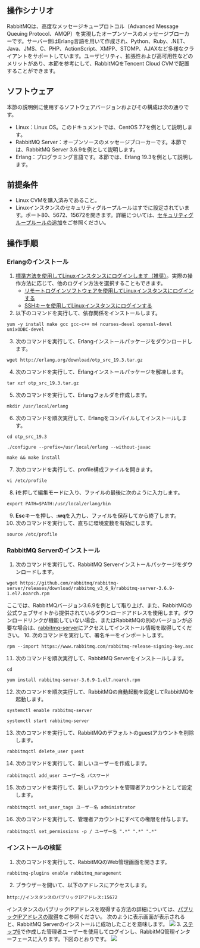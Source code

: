 ## 操作シナリオ
RabbitMQは、高度なメッセージキュープロトコル（Advanced Message Queuing Protocol、AMQP）を実現したオープンソースのメッセージブローカーです。サーバー側はErlang言語を用いて作成され、Python、Ruby、.NET、Java、JMS、C、PHP、ActionScript、XMPP、STOMP、AJAXなど多様なクライアントをサポートしています。ユーザビリティ、拡張性および高可用性などのメリットがあり、本節を参考にして、RabbitMQをTencent Cloud CVMで配置することができます。

## ソフトウェア
本節の説明例に使用するソフトウェアバージョンおよびその構成は次の通りです。
- Linux：Linux OS。このドキュメントでは、CentOS 7.7を例として説明します。
- RabbitMQ Server：オープンソースのメッセージブローカーです。本節では、RabbitMQ Server 3.6.9を例として説明します。
- Erlang：プログラミング言語です。本節では、Erlang 19.3を例として説明します。


##  前提条件
- Linux CVMを購入済みであること。
- Linuxインスタンスのセキュリティグループルールはすでに設定されています。ポート80、5672、15672を開きます。詳細については、[セキュリティグループルールの追加](https://intl.cloud.tencent.com/document/product/213/34272)をご参照ください。

## 操作手順
### Erlangのインストール
1. [標準方法を使用してLinuxインスタンスにログインします（推奨）](https://intl.cloud.tencent.com/document/product/213/5436)。実際の操作方法に応じて、他のログイン方法を選択することもできます。
	- [リモートログインソフトウェアを使用してLinuxインスタンスにログインする](https://intl.cloud.tencent.com/document/product/213/32502)
	- [SSHキーを使用してLinuxインスタンスにログインする](https://intl.cloud.tencent.com/document/product/213/32501)
2. 以下のコマンドを実行して、依存関係をインストールします。
```
yum -y install make gcc gcc-c++ m4 ncurses-devel openssl-devel unixODBC-devel
```
3. 次のコマンドを実行して、Erlangインストールパッケージをダウンロードします。
```
wget http://erlang.org/download/otp_src_19.3.tar.gz
```
4. 次のコマンドを実行して、Erlangインストールパッケージを解凍します。
```
tar xzf otp_src_19.3.tar.gz
```
5. 次のコマンドを実行して、Erlangフォルダを作成します。
```
mkdir /usr/local/erlang
```
6. 次のコマンドを順次実行して、Erlangをコンパイルしてインストールします。
```
cd otp_src_19.3
```
```
./configure --prefix=/usr/local/erlang --without-javac
```
```
make && make install
```
7. 次のコマンドを実行して、profile構成ファイルを開きます。
```
vi /etc/profile
```
8. **i**を押して編集モードに入り、ファイルの最後に次のように入力します。
```
export PATH=$PATH:/usr/local/erlang/bin
```
9. **Esc**キーを押し、**:wq**を入力し、ファイルを保存してから終了します。
10. 次のコマンドを実行して、直ちに環境変数を有効にします。
```
source /etc/profile
```

### RabbitMQ Serverのインストール
1. 次のコマンドを実行して、RabbitMQ Serverインストールパッケージをダウンロードします。
```
wget https://github.com/rabbitmq/rabbitmq-server/releases/download/rabbitmq_v3_6_9/rabbitmq-server-3.6.9-1.el7.noarch.rpm
```
ここでは、RabbitMQバージョン3.6.9を例として取り上げ、また、RabbitMQの公式ウェブサイトから提供されているダウンロードアドレスを使用します。ダウンロードリンクが機能していない場合、またはRabbitMQの別のバージョンが必要な場合は、[rabbitmq-server](https://github.com/rabbitmq/rabbitmq-server/releases)にアクセスしてインストール情報を取得してください。
10. 次のコマンドを実行して、署名キーをインポートします。
```
rpm --import https://www.rabbitmq.com/rabbitmq-release-signing-key.asc
```
11. 次のコマンドを順次実行して、RabbitMQ Serverをインストールします。
```
cd
```
```
yum install rabbitmq-server-3.6.9-1.el7.noarch.rpm
```
12. 次のコマンドを順次実行して、RabbitMQの自動起動を設定してRabbitMQを起動します。
```
systemctl enable rabbitmq-server
```
```
systemctl start rabbitmq-server
```
13. 次のコマンドを実行して、RabbitMQのデフォルトのguestアカウントを削除します。
```
rabbitmqctl delete_user guest
```
14. <span id="Step6"></span>次のコマンドを実行して、新しいユーザーを作成します。
```
rabbitmqctl add_user ユーザー名 パスワード
```
15. 次のコマンドを実行して、新しいアカウントを管理者アカウントとして設定します。
```
rabbitmqctl set_user_tags ユーザー名 administrator
```
16. 次のコマンドを実行して、管理者アカウントにすべての権限を付与します。
```
rabbitmqctl set_permissions -p / ユーザー名 ".*" ".*" ".*"
```


### インストールの検証
1. 次のコマンドを実行して、RabbitMQのWeb管理画面を開きます。
```
rabbitmq-plugins enable rabbitmq_management
```
2. ブラウザーを開いて、以下のアドレスにアクセスします。
```
http://インスタンスのパブリックIPアドレス:15672
```
インスタンスのパブリックIPアドレスを取得する方法の詳細については、[パブリックIPアドレスの取得](https://intl.cloud.tencent.com/document/product/213/17940)をご参照ください。
次のように表示画面が表示されると、RabbitMQ Serverのインストールに成功したことを意味します。
![](https://main.qcloudimg.com/raw/aacb15db11b5cf80dd6b7ba1dc80d331.png)
3. [ステップ6](#Step6)で作成した管理者ユーザーを使用してログインし、RabbitMQ管理インターフェースに入ります。下図のとおりです。
![](https://main.qcloudimg.com/raw/7f8d24062541be6ba8b271483343b20a.png)

